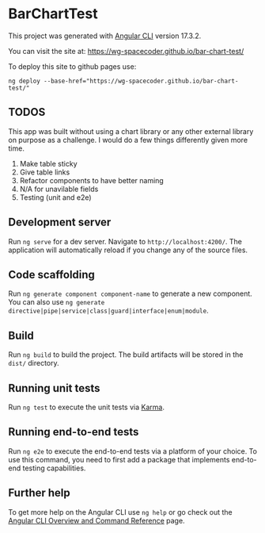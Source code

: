 # BarChartTest

This project was generated with [Angular CLI](https://github.com/angular/angular-cli) version 17.3.2.

You can visit the site at: https://wg-spacecoder.github.io/bar-chart-test/

To deploy this site to github pages use:

```ng deploy --base-href="https://wg-spacecoder.github.io/bar-chart-test/"```

## TODOS

This app was built without using a chart library or any other external library on purpose as a challenge. I would do a few things differently given more time.

<ol>
  <li>Make table sticky</li>
  <li>Give table links</li>
  <li>Refactor components to have better naming</li>
  <li>N/A for unavilable fields</li>
  <li>Testing (unit and e2e)</li>
</ol>

## Development server

Run `ng serve` for a dev server. Navigate to `http://localhost:4200/`. The application will automatically reload if you change any of the source files.

## Code scaffolding

Run `ng generate component component-name` to generate a new component. You can also use `ng generate directive|pipe|service|class|guard|interface|enum|module`.

## Build

Run `ng build` to build the project. The build artifacts will be stored in the `dist/` directory.

## Running unit tests

Run `ng test` to execute the unit tests via [Karma](https://karma-runner.github.io).

## Running end-to-end tests

Run `ng e2e` to execute the end-to-end tests via a platform of your choice. To use this command, you need to first add a package that implements end-to-end testing capabilities.

## Further help

To get more help on the Angular CLI use `ng help` or go check out the [Angular CLI Overview and Command Reference](https://angular.io/cli) page.
